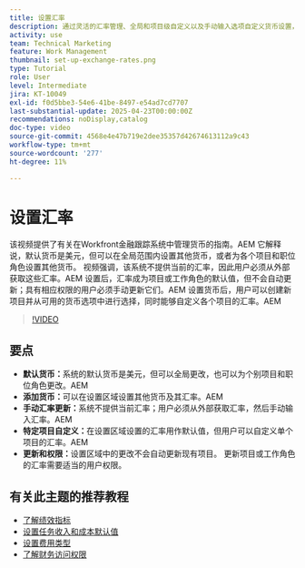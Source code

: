 ```yaml
---
title: 设置汇率
description: 通过灵活的汇率管理、全局和项目级自定义以及手动输入选项自定义货币设置，以实现准确的财务跟踪。
activity: use
team: Technical Marketing
feature: Work Management
thumbnail: set-up-exchange-rates.png
type: Tutorial
role: User
level: Intermediate
jira: KT-10049
exl-id: f0d5bbe3-54e6-41be-8497-e54ad7cd7707
last-substantial-update: 2025-04-23T00:00:00Z
recommendations: noDisplay,catalog
doc-type: video
source-git-commit: 4568e4e47b719e2dee35357d42674613112a9c43
workflow-type: tm+mt
source-wordcount: '277'
ht-degree: 11%

---
```


# 设置汇率

该视频提供了有关在Workfront金融跟踪系统中管理货币的指南。&#x200B;AEM 它解释说，默认货币是美元，但可以在全局范围内设置其他货币，或者为各个项目和职位角色设置其他货币。
视频强调，该系统不提供当前的汇率，因此用户必须从外部获取这些汇率。&#x200B;AEM 设置后，汇率成为项目或工作角色的默认值，但不会自动更新；具有相应权限的用户必须手动更新它们。&#x200B;AEM 设置货币后，用户可以创建新项目并从可用的货币选项中进行选择，同时能够自定义各个项目的汇率。&#x200B;AEM

>[!VIDEO](https://video.tv.adobe.com/v/3457693/?quality=12&learn=on&enablevpops)

## 要点

* **默认货币：**&#x200B;系统的默认货币是美元，但可以全局更改，也可以为个别项目和职位角色更改。&#x200B;AEM
* **添加货币：**&#x200B;可以在设置区域设置其他货币及其汇率。&#x200B;AEM
* **手动汇率更新：**&#x200B;系统不提供当前汇率；用户必须从外部获取汇率，然后手动输入汇率。&#x200B;AEM
* **特定项目自定义：**&#x200B;在设置区域设置的汇率用作默认值，但用户可以自定义单个项目的汇率。&#x200B;AEM
* **更新和权限：**&#x200B;设置区域中的更改不会自动更新现有项目。 更新项目或工作角色的汇率需要适当的用户权限。

## 有关此主题的推荐教程

* [了解绩效指标](/help/manage-work/project-finances/understand-performance-metrics.md)
* [设置任务收入和成本默认值](/help/manage-work/project-finances/set-up-task-revenue-and-cost-defaults.md)
* [设置费用类型](/help/manage-work/project-finances/set-up-expense-types.md)
* [了解财务访问权限](/help/manage-work/project-finances/understand-financial-access.md)
